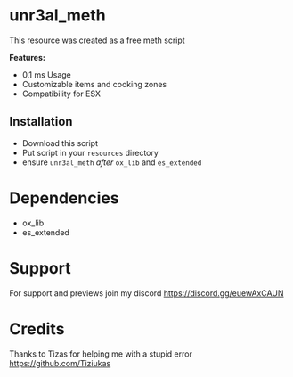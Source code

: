 # unr3al_meth

This resource was created as a free meth script

<b>Features:</b>
- 0.1 ms Usage
- Customizable items and cooking zones
- Compatibility for ESX

## Installation

- Download this script
- Put script in your `resources` directory
- ensure `unr3al_meth` *after* `ox_lib` and `es_extended`

# Dependencies
 - ox_lib
 - es_extended

# Support
For support and previews join my discord
https://discord.gg/euewAxCAUN


# Credits
Thanks to Tizas for helping me with a stupid error
https://github.com/Tiziukas
